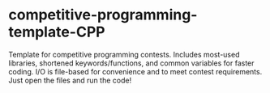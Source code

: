 # competitive-programming-template-CPP
Template for competitive programming contests. Includes most-used libraries, shortened keywords/functions, and common variables for faster coding. I/O is file-based for convenience and to meet contest requirements. Just open the files and run the code!
